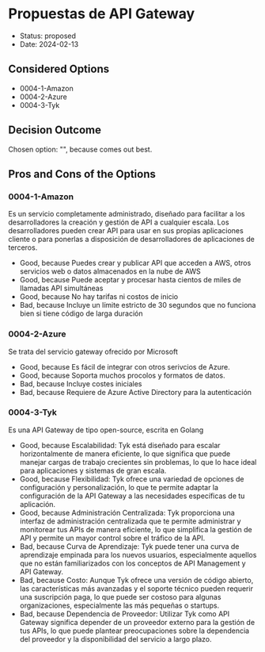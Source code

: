 # Propuestas de API Gateway

* Status: proposed
* Date: 2024-02-13

## Considered Options

* 0004-1-Amazon
* 0004-2-Azure
* 0004-3-Tyk

## Decision Outcome

Chosen option: "", because comes out best.

## Pros and Cons of the Options

### 0004-1-Amazon

Es un servicio completamente administrado, diseñado para facilitar a los desarrolladores la creación y gestión de API a cualquier escala. Los desarrolladores pueden crear API para usar en sus propias aplicaciones cliente o para ponerlas a disposición de desarrolladores de aplicaciones de terceros.

* Good, because Puedes crear y publicar API que acceden a AWS, otros servicios web o datos almacenados en la nube de AWS
* Good, because Puede aceptar y procesar hasta cientos de miles de llamadas API simultáneas
* Good, because No hay tarifas ni costos de inicio
* Bad, because Incluye un límite estricto de 30 segundos que no funciona bien si tiene código de larga duración

### 0004-2-Azure

Se trata del servicio gateway ofrecido por Microsoft

* Good, because Es fácil de integrar con otros serivcios de Azure.
* Good, because Soporta muchos procolos y formatos de datos.
* Bad, because Incluye costes iniciales
* Bad, because Requiere de Azure Active Directory para la autenticación

### 0004-3-Tyk

Es una API Gateway de tipo open-source, escrita en Golang

* Good, because Escalabilidad: Tyk está diseñado para escalar horizontalmente de manera eficiente, lo que significa que puede manejar cargas de trabajo crecientes sin problemas, lo que lo hace ideal para aplicaciones y sistemas de gran escala.
* Good, because Flexibilidad: Tyk ofrece una variedad de opciones de configuración y personalización, lo que te permite adaptar la configuración de la API Gateway a las necesidades específicas de tu aplicación.
* Good, because Administración Centralizada: Tyk proporciona una interfaz de administración centralizada que te permite administrar y monitorear tus APIs de manera eficiente, lo que simplifica la gestión de API y permite un mayor control sobre el tráfico de la API.
* Bad, because Curva de Aprendizaje: Tyk puede tener una curva de aprendizaje empinada para los nuevos usuarios, especialmente aquellos que no están familiarizados con los conceptos de API Management y API Gateway.
* Bad, because Costo: Aunque Tyk ofrece una versión de código abierto, las características más avanzadas y el soporte técnico pueden requerir una suscripción paga, lo que puede ser costoso para algunas organizaciones, especialmente las más pequeñas o startups.
* Bad, because Dependencia de Proveedor: Utilizar Tyk como API Gateway significa depender de un proveedor externo para la gestión de tus APIs, lo que puede plantear preocupaciones sobre la dependencia del proveedor y la disponibilidad del servicio a largo plazo.
